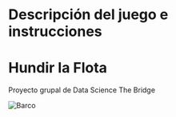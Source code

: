 # Descripción del juego e instrucciones

# Hundir la Flota
Proyecto grupal de Data Science The Bridge




![Barco](https://static.wikia.nocookie.net/listofdeaths/images/7/74/Battleship_poster.jpg/revision/latest?cb=20220318035016)

<br>

